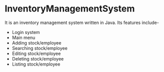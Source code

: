 # InventoryManagementSystem

It is an inventory management system written in Java. Its features include-

- Login system
- Main menu
- Adding stock/employee
- Searching stock/employee
- Editing stock/employee
- Deleting stock/employee
- Listing stock/employee

